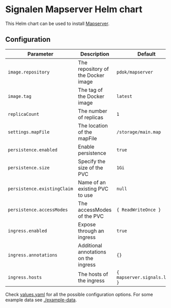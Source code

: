 # Signalen Mapserver Helm chart

This Helm chart can be used to install [Mapserver](https://www.mapserver.org/).

## Configuration

| Parameter | Description | Default |
| --------- | ----------- | ------- |
| `image.repository` | The repository of the Docker image | `pdok/mapserver` |
| `image.tag` | The tag of the Docker image | `latest` |
| `replicaCount` | The number of replicas | `1` |
| `settings.mapFile` | The location of the mapFile | `/storage/main.map` |
| `persistence.enabled` | Enable persistence | `true` |
| `persistence.size` | Specify the size of the PVC | `1Gi` |
| `persistence.existingClaim` | Name of an existing PVC to use | `null` |
| `persistence.accessModes` | The accessModes of the PVC | `{ ReadWriteOnce }` |
| `ingress.enabled` | Expose through an ingress | `true` |
| `ingress.annotations` | Additional annotations on the ingress | `{}` |
| `ingress.hosts` | The hosts of the ingress | `{ mapserver.signals.local }` |

Check [values.yaml](./values.yaml) for all the possible configuration options. For some example data see [./example-data](./example-data).
